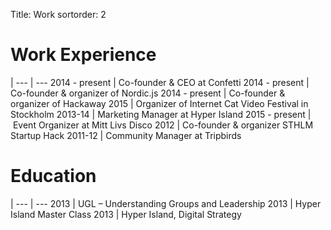 Title: Work
sortorder: 2


# Work Experience

|
--- | ---
2014 - present | Co-founder & CEO at Confetti
2014 - present | Co-founder & organizer of Nordic.js
2014 - present | Co-founder & organizer of Hackaway
2015 | Organizer of Internet Cat Video Festival in Stockholm
2013-14 | Marketing Manager at Hyper Island 
2015 - present | Event Organizer at Mitt Livs Disco
2012 | Co-founder & organizer STHLM Startup Hack
2011-12 | Community Manager at Tripbirds


# Education

|
--- | ---
2013 | UGL – Understanding Groups and Leadership
2013 | Hyper Island Master Class
2013 | Hyper Island, Digital Strategy
